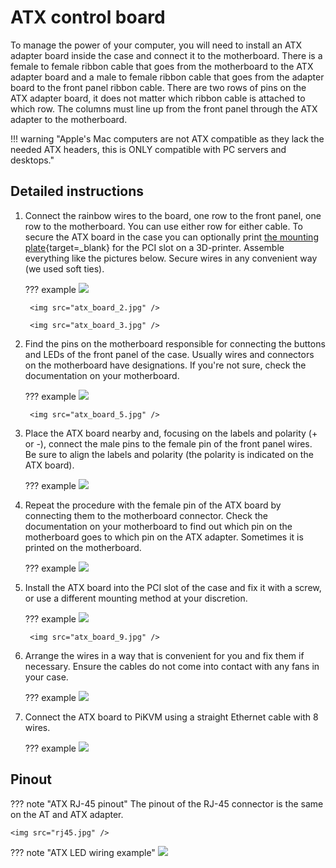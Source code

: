 # ATX control board

To manage the power of your computer, you will need to install an ATX adapter board inside the case and connect it to the motherboard. There is a female to female ribbon cable that goes from the motherboard to the ATX adapter board and a male to female ribbon cable that goes from the adapter board to the front panel ribbon cable. There are two rows of pins on the ATX adapter board, it does not matter which ribbon cable is attached to which row. The columns must line up from the front panel through the ATX adapter to the motherboard.

!!! warning "Apple's Mac computers are not ATX compatible as they lack the needed ATX headers, this is ONLY compatible with PC servers and desktops."

## Detailed instructions

1. Connect the rainbow wires to the board, one row to the front panel, one row to the motherboard. You can use either row for either cable. To secure the ATX board in the case you can optionally print [the mounting plate](stl/atx/index.md){target=_blank} for the PCI slot on a 3D-printer. Assemble everything like the pictures below. Secure wires in any convenient way (we used soft ties).

    ??? example
        <img src="atx_board_1.jpg" />

        <img src="atx_board_2.jpg" />

        <img src="atx_board_3.jpg" />

2. Find the pins on the motherboard responsible for connecting the buttons and LEDs of the front panel of the case. Usually wires and connectors on the motherboard have designations. If you're not sure, check the documentation on your motherboard.

    ??? example
        <img src="atx_board_4.jpg" />

        <img src="atx_board_5.jpg" />

3. Place the ATX board nearby and, focusing on the labels and polarity (+ or -), connect the male pins to the female pin of the front panel wires. Be sure to align the labels and polarity (the polarity is indicated on the ATX board).

    ??? example
        <img src="atx_board_6.jpg" />

4. Repeat the procedure with the female pin of the ATX board by connecting them to the motherboard connector. Check the documentation on your motherboard to find out which pin on the motherboard goes to which pin on the ATX adapter. Sometimes it is printed on the motherboard.

    ??? example
        <img src="atx_board_7.jpg" />

5. Install the ATX board into the PCI slot of the case and fix it with a screw, or use a different mounting method at your discretion.

    ??? example
        <img src="atx_board_8.jpg" />

        <img src="atx_board_9.jpg" />

6. Arrange the wires in a way that is convenient for you and fix them if necessary. Ensure the cables do not come into contact with any fans in your case.

    ??? example
        <img src="atx_board_10.jpg" />

7. Connect the ATX board to PiKVM using a straight Ethernet cable with 8 wires.

    ??? example
        <img src="straight.png" />


## Pinout

??? note "ATX RJ-45 pinout"
    The pinout of the RJ-45 connector is the same on the AT and ATX adapter.

    <img src="rj45.jpg" />

??? note "ATX LED wiring example"
    <img src="atx_led.jpg" />
